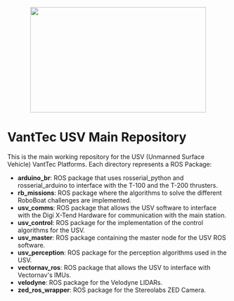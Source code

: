 <p align="center">
  <img src="https://github.com/vanttec/vanttec_usv/blob/feature/release_candidate_v1_0/docs/LogoNegro_Azul.png" width="400" height="240" align="center"/>

# VantTec USV Main Repository

</p>


This is the main working repository for the USV (Unmanned Surface Vehicle) VantTec Platforms. Each directory represents a ROS Package:

- **arduino_br**: ROS package that uses rosserial_python and rosserial_arduino to interface with the T-100 and the T-200 thrusters.
- **rb_missions**: ROS package where the algorithms to solve the different RoboBoat challenges are implemented.
- **usv_comms**: ROS package that allows the USV software to interface with the Digi X-Tend Hardware for communication with the main station.
- **usv_control**: ROS package for the implementation of the control algorithms for the USV.
- **usv_master**: ROS package containing the master node for the USV ROS software.
- **usv_perception**: ROS package for the perception algorithms used in the USV.
- **vectornav_ros**: ROS package that allows the USV to interface with Vectornav's IMUs.
- **velodyne**: ROS package for the Velodyne LIDARs.
- **zed_ros_wrapper**: ROS package for the Stereolabs ZED Camera.

